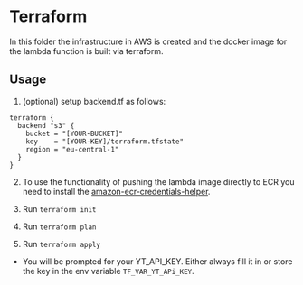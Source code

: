 # Terraform
In this folder the infrastructure in AWS is created and the docker image for the lambda function is built via terraform.
## Usage
1. (optional) setup backend.tf as follows:
```hcl
terraform {
  backend "s3" {
    bucket = "[YOUR-BUCKET]"
    key    = "[YOUR-KEY]/terraform.tfstate"
    region = "eu-central-1"
  }
}
```
2. To use the functionality of pushing the lambda image directly to ECR you need to install the [amazon-ecr-credentials-helper](https://github.com/awslabs/amazon-ecr-credential-helper).
3. Run `terraform init`

4. Run `terraform plan`
5. Run `terraform apply`
* You will be prompted for your YT_API_KEY. Either always fill it in or store the key in the env variable `TF_VAR_YT_APi_KEY`.
